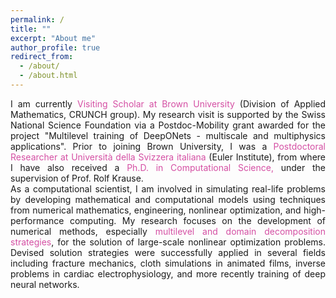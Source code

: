 ```yaml
---
permalink: /
title: ""
excerpt: "About me"
author_profile: true
redirect_from: 
  - /about/
  - /about.html
---
```


<div style="text-align: justify">I am currently <span style="color:rgb(199, 21, 133, 0.75)"> Visiting Scholar at Brown University</span> (Division of Applied Mathematics, CRUNCH group). 
My research visit is supported by the Swiss National Science Foundation via a Postdoc-Mobility grant awarded for the project "Multilevel training of DeepONets - multiscale and multiphysics applications". 
Prior to joining Brown University, I was a <span style="color:rgb(199, 21, 133, 0.75)">Postdoctoral Researcher at Università della Svizzera italiana</span> (Euler Institute), from where I have also received a <span style="color:rgb(199, 21, 133, 0.75)">Ph.D. in Computational Science,</span> under the supervision of Prof. Rolf Krause.</div>

<div style="text-align: justify">As a computational scientist, I am involved in simulating real-life problems by developing mathematical and computational models using techniques from numerical mathematics, engineering, nonlinear optimization, and high-performance computing. My research focuses on the development of numerical methods, especially <span style="color:rgb(199, 21, 133, 0.75)">multilevel and domain decomposition strategies</span>, for the solution of large-scale nonlinear optimization problems. Devised solution strategies were successfully applied in several fields including fracture mechanics, cloth simulations in animated films, inverse problems in cardiac electrophysiology, and more recently training of deep neural networks. </div>
